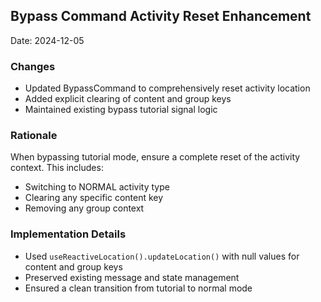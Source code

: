 ## Bypass Command Activity Reset Enhancement

Date: 2024-12-05

### Changes
- Updated BypassCommand to comprehensively reset activity location
- Added explicit clearing of content and group keys
- Maintained existing bypass tutorial signal logic

### Rationale
When bypassing tutorial mode, ensure a complete reset of the activity context. This includes:
- Switching to NORMAL activity type
- Clearing any specific content key
- Removing any group context

### Implementation Details
- Used `useReactiveLocation().updateLocation()` with null values for content and group keys
- Preserved existing message and state management
- Ensured a clean transition from tutorial to normal mode
